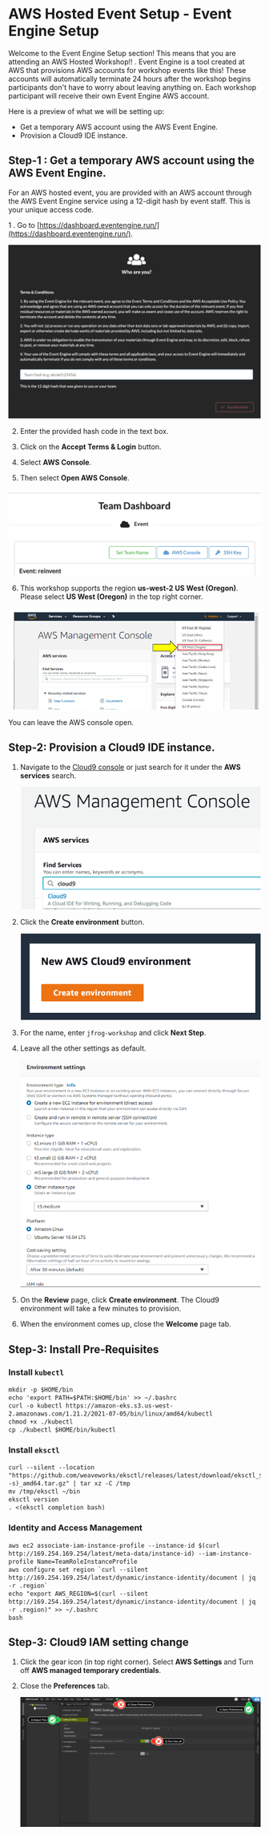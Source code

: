 # AWS Hosted Event Setup - Event Engine Setup

Welcome to the Event Engine Setup section! This means that you are attending an AWS Hosted Workshop!! . Event Engine is a tool created at AWS that provisions AWS accounts for workshop events like this! These accounts will automatically terminate 24 hours after the workshop begins participants don't have to worry about leaving anything on. Each workshop participant will receive their own Event Engine AWS account. 

Here is a preview of what we will be setting up:

* Get a temporary AWS account using the AWS Event Engine.
* Provision a Cloud9 IDE instance.

## Step-1 : Get a temporary AWS account using the AWS Event Engine.

For an AWS hosted event, you are provided with an AWS account through the AWS Event Engine service using a 12-digit hash by event staff. This is your unique access code.

1 . Go to [https://dashboard.eventengine.run/](https://dashboard.eventengine.run/).

![Event Engine](./images/event-engine-initial-screen.png)

2. Enter the provided hash code in the text box. 

3. Click on the **Accept Terms & Login** button.

4. Select **AWS Console**.

5. Then select **Open AWS Console**.

![Event Engine Dashboard](./images/event-engine-dashboard.png)

6. This workshop supports the region **us-west-2 US West (Oregon)**. Please select **US West (Oregon)** in the top right corner.

![Event Engine Region](./images/event-engine-region.png)

You can leave the AWS console open.

## Step-2: Provision a Cloud9 IDE instance.

1. Navigate to the [Cloud9 console](https://console.aws.amazon.com/cloud9/home) or just search for it under the **AWS services** search.

    ![image](./images/c9-search.png)

2. Click the **Create environment** button.

    ![image](./images/c9-create.png)

3. For the name, enter `jfrog-workshop` and click **Next Step**.

4. Leave all the other settings as default.

    ![image](./images/c9-settings.png)

5. On the **Review** page, click **Create environment**. The Cloud9 environment will take a few minutes to provision.

6. When the environment comes up, close the **Welcome** page tab.



## Step-3: Install Pre-Requisites

### Install `kubectl`

```shell
mkdir -p $HOME/bin
echo 'export PATH=$PATH:$HOME/bin' >> ~/.bashrc
curl -o kubectl https://amazon-eks.s3.us-west-2.amazonaws.com/1.21.2/2021-07-05/bin/linux/amd64/kubectl
chmod +x ./kubectl
cp ./kubectl $HOME/bin/kubectl
```

### Install `eksctl`

```shell
curl --silent --location "https://github.com/weaveworks/eksctl/releases/latest/download/eksctl_$(uname -s)_amd64.tar.gz" | tar xz -C /tmp
mv /tmp/eksctl ~/bin
eksctl version
. <(eksctl completion bash)
```

### Identity and Access Management

```shell
aws ec2 associate-iam-instance-profile --instance-id $(curl http://169.254.169.254/latest/meta-data/instance-id) --iam-instance-profile Name=TeamRoleInstanceProfile
aws configure set region `curl --silent http://169.254.169.254/latest/dynamic/instance-identity/document | jq -r .region`
echo "export AWS_REGION=$(curl --silent http://169.254.169.254/latest/dynamic/instance-identity/document | jq -r .region)" >> ~/.bashrc
bash
```

## Step-3: Cloud9 IAM setting change

1. Click the gear icon (in top right corner). Select **AWS Settings** and Turn off **AWS managed temporary credentials**.
2. Close the **Preferences** tab.

    ![c9disableiam](./images/c9disableiam.png)